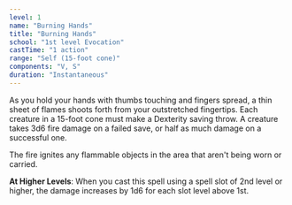```yaml
---
level: 1
name: "Burning Hands"
title: "Burning Hands"
school: "1st level Evocation"
castTime: "1 action"
range: "Self (15-foot cone)"
components: "V, S"
duration: "Instantaneous"
---
```


As you hold your hands with thumbs touching and fingers spread, a thin sheet of flames shoots forth from your outstretched fingertips. Each creature in a 15-foot cone must make a Dexterity saving throw. A creature takes 3d6 fire damage on a failed save, or half as much damage on a successful one.

The fire ignites any flammable objects in the area that aren't being worn or carried.

**At Higher Levels**: When you cast this spell using a spell slot of 2nd level or higher, the damage increases by 1d6 for each slot level above 1st.

